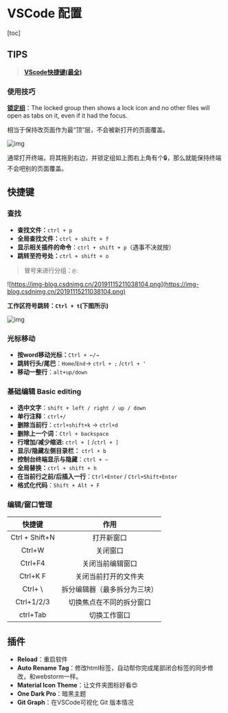 # VSCode 配置

[toc]

## TIPS

> **[VScode快捷键(最全)](https://adong.blog.csdn.net/article/details/121996966?spm=1001.2101.3001.6661.1&utm_medium=distribute.pc_relevant_t0.none-task-blog-2%7Edefault%7ECTRLIST%7ERate-1-121996966-blog-100094155.t0_edu_mix&depth_1-utm_source=distribute.pc_relevant_t0.none-task-blog-2%7Edefault%7ECTRLIST%7ERate-1-121996966-blog-100094155.t0_edu_mix&utm_relevant_index=1)**

### 使用技巧

**[锁定组](https://christianheilmann.com/2021/09/08/locking-editor-panes-in-visual-studio-code-helps-unwanted-multi-tab-experiences/)**：The locked group then shows a lock icon and no other files will open as tabs on it, even if it had the focus. 

相当于保持改页面作为最“顶”层，不会被新打开的页面覆盖。

![img](https://s3.us-west-2.amazonaws.com/secure.notion-static.com/c19a8f5a-9423-4840-a720-b152ac79573d/Untitled.png?X-Amz-Algorithm=AWS4-HMAC-SHA256&X-Amz-Content-Sha256=UNSIGNED-PAYLOAD&X-Amz-Credential=AKIAT73L2G45EIPT3X45%2F20230228%2Fus-west-2%2Fs3%2Faws4_request&X-Amz-Date=20230228T034705Z&X-Amz-Expires=86400&X-Amz-Signature=8765e8f0317ad4bd1bb612fb58d4a3c25d385c274d642c0608394dd039412534&X-Amz-SignedHeaders=host&response-content-disposition=filename%3D%22Untitled.png%22&x-id=GetObject)

通常打开终端，将其拖到右边，并锁定组如上图右上角有个🔒，那么就能保持终端不会吧别的页面覆盖。

## 快捷键

### 查找

- **查找文件：**`ctrl + p`
- **全局查找文件：**`ctrl + shift + f`
- **显示相关插件的命令**：`ctrl + shift + p`（遇事不决就按）
- **跳转至符号处：**`ctrl + shift + o`

> 冒号来进行分组：`@:`

![https://img-blog.csdnimg.cn/20191115211038104.png](https://img-blog.csdnimg.cn/20191115211038104.png)

**工作区符号跳转：`Ctrl + t`(下图所示)**

![img](https://s3.us-west-2.amazonaws.com/secure.notion-static.com/4f74aac2-b7d3-482e-88a6-8afd71d2f7f1/Untitled.png?X-Amz-Algorithm=AWS4-HMAC-SHA256&X-Amz-Content-Sha256=UNSIGNED-PAYLOAD&X-Amz-Credential=AKIAT73L2G45EIPT3X45%2F20230228%2Fus-west-2%2Fs3%2Faws4_request&X-Amz-Date=20230228T034745Z&X-Amz-Expires=86400&X-Amz-Signature=f3f16eca9be5db05414632db8da2988b2758403314534624fd346d73babd6e00&X-Amz-SignedHeaders=host&response-content-disposition=filename%3D%22Untitled.png%22&x-id=GetObject)

### 光标移动

- **按word移动光标：**`Ctrl + ←/→`
- **跳转行头/尾巴**：`Home`/`End`→ `ctrl + ;` /`ctrl + '`
- **移动一整行**：`alt+up/down`

### 基础编辑 Basic editing

- **选中文字**：`shift + left / right / up / down`
- **单行注释**：`ctrl+/`
- **删除当前行**：`ctrl+shift+k` → `ctrl+d`
- **删除上一个词**：`Ctrl + backspace`
- **行增加/减少缩进:** `ctrl + [` /`ctrl + ]`
- **显示/隐藏左侧目录栏：** `ctrl + b`
- **控制台终端显示与隐藏**：`ctrl + ~`
- **全局替换：**`ctrl + shift + h`
- **在当前行之前/后插入一行**：`Ctrl+Enter` /  `Ctrl+Shift+Enter`
- **格式化代码**：`Shift + Alt + F`

### 编辑/窗口管理

|     快捷键     |             作用             |
| :------------: | :--------------------------: |
| Ctrl + Shift+N |          打开新窗口          |
|     Ctrl+W     |           关闭窗口           |
|    Ctrl+F4     |       关闭当前编辑窗口       |
|    Ctrl+K F    |     关闭当前打开的文件夹     |
|    Ctrl+ \     | 拆分编辑器（最多拆分为三块） |
|   Ctrl+1/2/3   |   切换焦点在不同的拆分窗口   |
|    ctrl+Tab    |         切换工作窗口         |

## 插件

- **Reload**：重启软件
- **Auto Rename Tag**：修改html标签，自动帮你完成尾部闭合标签的同步修改，和webstorm一样。
- **Material Icon Theme**：让文件夹图标好看😍
- **One Dark Pro**：暗黑主题
- **Git Graph**：在VSCode可视化 Git 版本情况